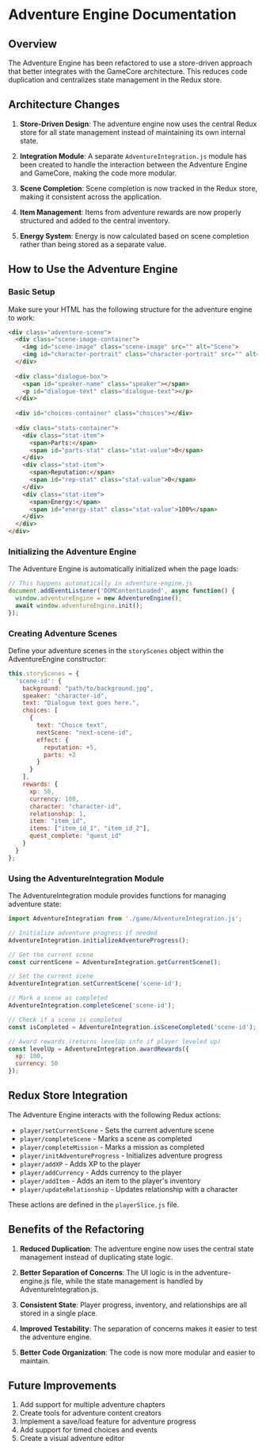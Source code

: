 # Adventure Engine Documentation

## Overview

The Adventure Engine has been refactored to use a store-driven approach that better integrates with the GameCore architecture. This reduces code duplication and centralizes state management in the Redux store.

## Architecture Changes

1. **Store-Driven Design**: The adventure engine now uses the central Redux store for all state management instead of maintaining its own internal state.

2. **Integration Module**: A separate `AdventureIntegration.js` module has been created to handle the interaction between the Adventure Engine and GameCore, making the code more modular.

3. **Scene Completion**: Scene completion is now tracked in the Redux store, making it consistent across the application.

4. **Item Management**: Items from adventure rewards are now properly structured and added to the central inventory.

5. **Energy System**: Energy is now calculated based on scene completion rather than being stored as a separate value.

## How to Use the Adventure Engine

### Basic Setup

Make sure your HTML has the following structure for the adventure engine to work:

```html
<div class="adventure-scene">
  <div class="scene-image-container">
    <img id="scene-image" class="scene-image" src="" alt="Scene">
    <img id="character-portrait" class="character-portrait" src="" alt="">
  </div>
  
  <div class="dialogue-box">
    <span id="speaker-name" class="speaker"></span>
    <p id="dialogue-text" class="dialogue-text"></p>
  </div>
  
  <div id="choices-container" class="choices"></div>
  
  <div class="stats-container">
    <div class="stat-item">
      <span>Parts:</span>
      <span id="parts-stat" class="stat-value">0</span>
    </div>
    <div class="stat-item">
      <span>Reputation:</span>
      <span id="rep-stat" class="stat-value">0</span>
    </div>
    <div class="stat-item">
      <span>Energy:</span>
      <span id="energy-stat" class="stat-value">100%</span>
    </div>
  </div>
</div>
```

### Initializing the Adventure Engine

The Adventure Engine is automatically initialized when the page loads:

```javascript
// This happens automatically in adventure-engine.js
document.addEventListener('DOMContentLoaded', async function() {
  window.adventureEngine = new AdventureEngine();
  await window.adventureEngine.init();
});
```

### Creating Adventure Scenes

Define your adventure scenes in the `storyScenes` object within the AdventureEngine constructor:

```javascript
this.storyScenes = {
  'scene-id': {
    background: "path/to/background.jpg",
    speaker: "character-id",
    text: "Dialogue text goes here.",
    choices: [
      {
        text: "Choice text",
        nextScene: "next-scene-id",
        effect: {
          reputation: +5,
          parts: +2
        }
      }
    ],
    rewards: {
      xp: 50,
      currency: 100,
      character: "character-id",
      relationship: 1,
      item: "item_id",
      items: ["item_id_1", "item_id_2"],
      quest_complete: "quest_id"
    }
  }
};
```

### Using the AdventureIntegration Module

The AdventureIntegration module provides functions for managing adventure state:

```javascript
import AdventureIntegration from './game/AdventureIntegration.js';

// Initialize adventure progress if needed
AdventureIntegration.initializeAdventureProgress();

// Get the current scene
const currentScene = AdventureIntegration.getCurrentScene();

// Set the current scene
AdventureIntegration.setCurrentScene('scene-id');

// Mark a scene as completed
AdventureIntegration.completeScene('scene-id');

// Check if a scene is completed
const isCompleted = AdventureIntegration.isSceneCompleted('scene-id');

// Award rewards (returns levelUp info if player leveled up)
const levelUp = AdventureIntegration.awardRewards({
  xp: 100,
  currency: 50
});
```

## Redux Store Integration

The Adventure Engine interacts with the following Redux actions:

- `player/setCurrentScene` - Sets the current adventure scene
- `player/completeScene` - Marks a scene as completed
- `player/completeMission` - Marks a mission as completed
- `player/initAdventureProgress` - Initializes adventure progress
- `player/addXP` - Adds XP to the player
- `player/addCurrency` - Adds currency to the player
- `player/addItem` - Adds an item to the player's inventory
- `player/updateRelationship` - Updates relationship with a character

These actions are defined in the `playerSlice.js` file.

## Benefits of the Refactoring

1. **Reduced Duplication**: The adventure engine now uses the central state management instead of duplicating state logic.

2. **Better Separation of Concerns**: The UI logic is in the adventure-engine.js file, while the state management is handled by AdventureIntegration.js.

3. **Consistent State**: Player progress, inventory, and relationships are all stored in a single place.

4. **Improved Testability**: The separation of concerns makes it easier to test the adventure engine.

5. **Better Code Organization**: The code is now more modular and easier to maintain.

## Future Improvements

1. Add support for multiple adventure chapters
2. Create tools for adventure content creators
3. Implement a save/load feature for adventure progress
4. Add support for timed choices and events
5. Create a visual adventure editor 